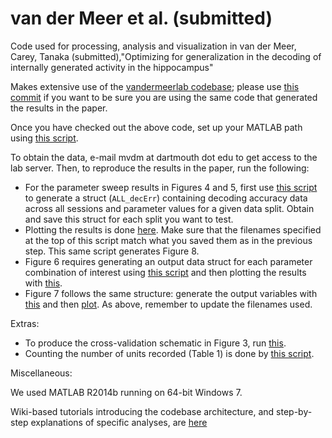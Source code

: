 # van der Meer et al. (submitted)

Code used for processing, analysis and visualization in van der Meer,
Carey, Tanaka (submitted),"Optimizing for generalization in the
decoding of internally generated activity in the hippocampus"

Makes extensive use of the
[vandermeerlab codebase](https://github.com/mvdm/vandermeerlab);
please use
[this commit](https://github.com/vandermeerlab/vandermeerlab/commit/44a3547f059bfeb828cb3f5aaedb74e5e644f92d)
if you want to be sure you are using the same code that generated the
results in the paper.

Once you have checked out the above code, set up your MATLAB path
using [this script](https://github.com/mvdm/papers/blob/master/vanderMeer_etal_submitted/misc/MASTER_path.m).

To obtain the data, e-mail mvdm at dartmouth dot edu to get access to
the lab server. Then, to reproduce the results in the paper, run the
following:

- For the parameter sweep results in Figures 4 and 5, first use [this
  script](https://github.com/mvdm/papers/blob/master/vanderMeer_etal_submitted/ParameterSweep/GENERATE_decErr_paramSweep.m) to generate a struct (`ALL_decErr`) containing decoding
  accuracy data across all sessions and parameter values for a given
  data split. Obtain and save this struct for each split you want to test.
- Plotting the results is done [here](https://github.com/mvdm/papers/blob/master/vanderMeer_etal_submitted/ParameterSweep/PLOT_decErr_paramSweep.m). Make sure that the filenames
  specified at the top of this script match what you saved them as in
  the previous step. This same script generates Figure 8.
- Figure 6 requires generating an output data struct for each
  parameter combination of interest using [this script](https://github.com/mvdm/papers/blob/master/vanderMeer_etal_submitted/NumberOfTrials/GENERATE_loocv_byLap.m) and then
  plotting the results with [this](https://github.com/mvdm/papers/blob/master/vanderMeer_etal_submitted/NumberOfTrials/PLOT_loocv_byLap_multi.m).
- Figure 7 follows the same structure: generate the output variables
  with [this](https://github.com/mvdm/papers/blob/master/vanderMeer_etal_submitted/TrialDistance/GENERATE_singleLapDist.m) and then [plot](https://github.com/mvdm/papers/blob/master/vanderMeer_etal_submitted/TrialDistance/PLOT_singleLapDist.m). As above, remember to update the
  filenames used.

Extras:

- To produce the cross-validation schematic in Figure 3, run [this](https://github.com/mvdm/papers/blob/master/vanderMeer_etal_submitted/misc/decSchematic.m).
- Counting the number of units recorded (Table 1) is done by
  [this script](https://github.com/vandermeerlab/vandermeerlab/blob/44a3547f059bfeb828cb3f5aaedb74e5e644f92d/code-matlab/tasks/Alyssa_Tmaze/paper/PAPER_Collect_nUnitsRecorded.m).

Miscellaneous:

We used MATLAB R2014b running on 64-bit Windows 7.

Wiki-based tutorials introducing the codebase architecture, and
step-by-step explanations of specific analyses, are
[here](http://ctnsrv.uwaterloo.ca/vandermeerlab/doku.php?id=analysis:course-w16)
